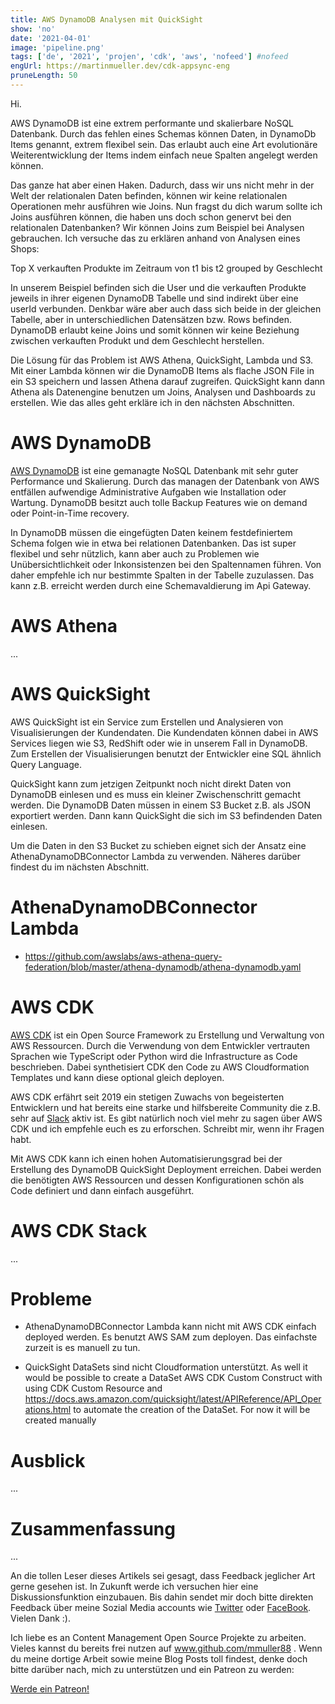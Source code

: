 ```yaml
---
title: AWS DynamoDB Analysen mit QuickSight
show: 'no'
date: '2021-04-01'
image: 'pipeline.png'
tags: ['de', '2021', 'projen', 'cdk', 'aws', 'nofeed'] #nofeed
engUrl: https://martinmueller.dev/cdk-appsync-eng
pruneLength: 50
---
```


Hi.

AWS DynamoDB ist eine extrem performante und skalierbare NoSQL Datenbank. Durch das fehlen eines Schemas können Daten, in DynamoDb Items genannt, extrem flexibel sein. Das erlaubt auch eine Art evolutionäre Weiterentwicklung der Items indem einfach neue Spalten angelegt werden können.

Das ganze hat aber einen Haken. Dadurch, dass wir uns nicht mehr in der Welt der relationalen Daten befinden, können wir keine relationalen Operationen mehr ausführen wie Joins. Nun fragst du dich warum sollte ich Joins ausführen können, die haben uns doch schon genervt bei den relationalen Datenbanken? Wir können Joins zum Beispiel bei Analysen gebrauchen. Ich versuche das zu erklären anhand von Analysen eines Shops:

Top X verkauften Produkte im Zeitraum von t1 bis t2 grouped by Geschlecht

In unserem Beispiel befinden sich die User und die verkauften Produkte jeweils in ihrer eigenen DynamoDB Tabelle und sind indirekt über eine userId verbunden. Denkbar wäre aber auch dass sich beide in der gleichen Tabelle, aber in unterschiedlichen Datensätzen bzw. Rows befinden. DynamoDB erlaubt keine Joins und somit können wir keine Beziehung zwischen verkauften Produkt und dem Geschlecht herstellen.

Die Lösung für das Problem ist AWS Athena, QuickSight, Lambda und S3. Mit einer Lambda können wir die DynamoDB Items als flache JSON File in ein S3 speichern und lassen Athena darauf zugreifen. QuickSight kann dann Athena als Datenengine benutzen um Joins, Analysen und Dashboards zu erstellen. Wie das alles geht erkläre ich in den nächsten Abschnitten.

# AWS DynamoDB
[AWS DynamoDB](https://docs.aws.amazon.com/amazondynamodb/latest/developerguide/Introduction.html) ist eine gemanagte NoSQL Datenbank mit sehr guter Performance und Skalierung. Durch das managen der Datenbank von AWS entfällen aufwendige Administrative Aufgaben wie Installation oder Wartung. DynamoDB besitzt auch tolle Backup Features wie on demand oder Point-in-Time recovery. 

In DynamoDB müssen die eingefügten Daten keinem festdefiniertem Schema folgen wie in etwa bei relationen Datenbanken. Das ist super flexibel und sehr nützlich, kann aber auch zu Problemen wie Unübersichtlichkeit oder Inkonsistenzen bei den Spaltennamen führen. Von daher empfehle ich nur bestimmte Spalten in der Tabelle zuzulassen. Das kann z.B. erreicht werden durch eine Schemavaldierung im Api Gateway.

# AWS Athena
...
# AWS QuickSight
AWS QuickSight ist ein Service zum Erstellen und Analysieren von Visualisierungen der Kundendaten. Die Kundendaten können dabei in AWS Services liegen wie S3, RedShift oder wie in unserem Fall in DynamoDB. Zum Erstellen der Visualisierungen benutzt der Entwickler eine SQL ähnlich Query Language.

QuickSight kann zum jetzigen Zeitpunkt noch nicht direkt Daten von DynamoDB einlesen und es muss ein kleiner Zwischenschritt gemacht werden. Die DynamoDB Daten müssen in einem S3 Bucket z.B. als JSON exportiert werden. Dann kann QuickSight die sich im S3 befindenden Daten einlesen.

Um die Daten in den S3 Bucket zu schieben eignet sich der Ansatz eine AthenaDynamoDBConnector Lambda zu verwenden. Näheres darüber findest du im nächsten Abschnitt.

# AthenaDynamoDBConnector Lambda
* https://github.com/awslabs/aws-athena-query-federation/blob/master/athena-dynamodb/athena-dynamodb.yaml

# AWS CDK
[AWS CDK](https://github.com/aws/aws-cdk) ist ein Open Source Framework zu Erstellung und Verwaltung von AWS Ressourcen. Durch die Verwendung von dem Entwickler vertrauten Sprachen wie TypeScript oder Python wird die Infrastructure as Code beschrieben. Dabei synthetisiert CDK den Code zu AWS Cloudformation Templates und kann diese optional gleich deployen.

AWS CDK erfährt seit 2019 ein stetigen Zuwachs von begeisterten Entwicklern und hat bereits eine starke und hilfsbereite Community die z.B. sehr auf [Slack](https://cdk-dev.slack.com) aktiv ist. Es gibt natürlich noch viel mehr zu sagen über AWS CDK und ich empfehle euch es zu erforschen. Schreibt mir, wenn ihr Fragen habt.

Mit AWS CDK kann ich einen hohen Automatisierungsgrad bei der Erstellung des DynamoDB QuickSight Deployment erreichen. Dabei werden die benötigten AWS Ressourcen und dessen Konfigurationen schön als Code definiert und dann einfach ausgeführt.

# AWS CDK Stack
...

# Probleme
* AthenaDynamoDBConnector Lambda kann nicht mit AWS CDK einfach deployed werden. Es benutzt AWS SAM zum deployen. Das einfachste zurzeit is es manuell zu tun. 

* QuickSight DataSets sind nicht Cloudformation unterstützt. As well it would be possible to create a DataSet AWS CDK Custom Construct with using CDK Custom Resource and https://docs.aws.amazon.com/quicksight/latest/APIReference/API_Operations.html to automate the creation of the DataSet. For now it will be created manually
# Ausblick
...

# Zusammenfassung
...

An die tollen Leser dieses Artikels sei gesagt, dass Feedback jeglicher Art gerne gesehen ist. In Zukunft werde ich versuchen hier eine Diskussionsfunktion einzubauen. Bis dahin sendet mir doch bitte direkten Feedback über meine Sozial Media accounts wie [Twitter](https://twitter.com/MartinMueller_) oder [FaceBook](https://www.facebook.com/martin.muller.10485). Vielen Dank :).

Ich liebe es an Content Management Open Source Projekte zu arbeiten. Vieles kannst du bereits frei nutzen auf www.github.com/mmuller88 . Wenn du meine dortige Arbeit sowie meine Blog Posts toll findest, denke doch bitte darüber nach, mich zu unterstützen und ein Patreon zu werden:

<a href="https://www.patreon.com/bePatron?u=29010217" data-patreon-widget-type="become-patron-button">Werde ein Patreon!</a><script async src="https://c6.patreon.com/becomePatronButton.bundle.js"></script>